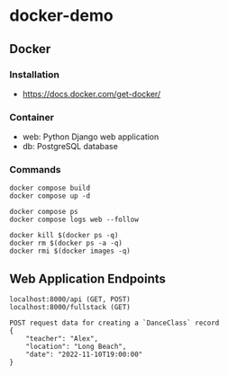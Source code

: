 # docker-demo


## Docker
### Installation
* https://docs.docker.com/get-docker/

### Container
* web: Python Django web application
* db: PostgreSQL database

### Commands
```
docker compose build
docker compose up -d

docker compose ps
docker compose logs web --follow

docker kill $(docker ps -q)
docker rm $(docker ps -a -q)
docker rmi $(docker images -q)
```

## Web Application Endpoints

```
localhost:8000/api (GET, POST)
localhost:8000/fullstack (GET)

POST request data for creating a `DanceClass` record
{
    "teacher": "Alex",
    "location": "Long Beach",
    "date": "2022-11-10T19:00:00"
}
```
